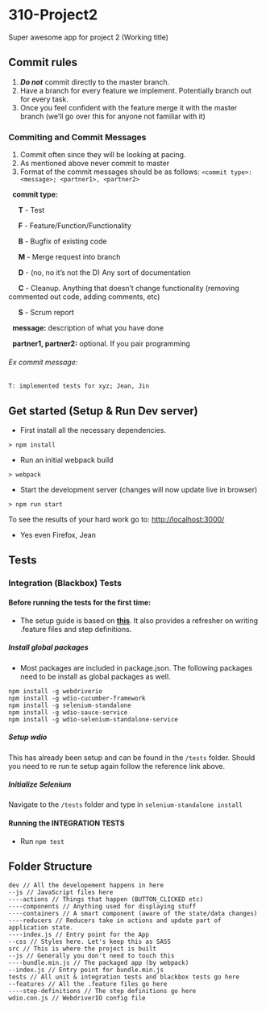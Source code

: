 # 310-Project2
Super awesome app for project 2 (Working title)

## Commit rules
1. ***Do not*** commit directly to the master branch.
2. Have a branch for every feature we implement. Potentially branch out for every task.
3. Once you feel confident with the feature merge it with the master branch (we’ll go over this for anyone not familiar with it)

### Commiting and Commit Messages
1. Commit often since they will be looking at pacing.
2. As mentioned above never commit to master
3. Format of the commit messages should be as follows:
	`<commit type>: <message>; <partner1>, <partner2>`

&nbsp;&nbsp;**commit type:**

&nbsp;&nbsp;&nbsp;&nbsp;&nbsp;**T** - Test

&nbsp;&nbsp;&nbsp;&nbsp;&nbsp;**F** - Feature/Function/Functionality

&nbsp;&nbsp;&nbsp;&nbsp;&nbsp;**B** - Bugfix of existing code

&nbsp;&nbsp;&nbsp;&nbsp;&nbsp;**M** - Merge request into branch

&nbsp;&nbsp;&nbsp;&nbsp;&nbsp;**D** - (no, no it’s not the D) Any sort of documentation

&nbsp;&nbsp;&nbsp;&nbsp;&nbsp;**C** - Cleanup. Anything that doesn’t change functionality (removing commented out code, adding comments, etc)

&nbsp;&nbsp;&nbsp;&nbsp;&nbsp;**S** - Scrum report

&nbsp;&nbsp;**message:** description of what you have done

&nbsp;&nbsp;**partner1, partner2:** optional. If you pair programming

###### Ex commit message:

`T: implemented tests for xyz; Jean, Jin`

## Get started (Setup & Run Dev server)

* First install all the necessary dependencies.
```
> npm install
```

* Run an initial webpack build
```
> webpack
```

* Start the development server (changes will now update live in browser)
```
> npm run start
```

To see the results of your hard work go to: [http://localhost:3000/](http://localhost:3000/)
* Yes even Firefox, Jean

## Tests
### Integration (Blackbox) Tests

#### Before running the tests for the first time:

* The setup guide is based on **[this](https://www.codementor.io/jeremyrajan/acceptance-testing-javascript-cucumber-webdriverio-du1087f5i)**. It also provides a refresher on writing .feature files and step definitions.

##### Install global packages

* Most packages are included in package.json. The following packages need to be install as global packages as well.
```
npm install -g webdriverio
npm install -g wdio-cucumber-framework
npm install -g selenium-standalone 
npm install -g wdio-sauce-service
npm install -g wdio-selenium-standalone-service
```

##### Setup wdio
This has already been setup and can be found in the `/tests` folder. Should you need to re run te setup again follow the reference link above.

##### Initialize Selenium

Navigate to the `/tests` folder and type in `selenium-standalone install`

#### Running the INTEGRATION TESTS

* Run `npm test`


## Folder Structure
```
dev // All the developement happens in here
--js // JavaScript files here
----actions // Things that happen (BUTTON_CLICKED etc)
----components // Anything used for displaying stuff
----containers // A smart component (aware of the state/data changes)
----reducers // Reducers take in actions and update part of application state.
----index.js // Entry point for the App
--css // Styles here. Let's keep this as SASS
src // This is where the project is built
--js // Generally you don't need to touch this
----bundle.min.js // The packaged app (by webpack)
--index.js // Entry point for bundle.min.js
tests // All unit & integration tests and blackbox tests go here
--features // All the .feature files go here
----step-definitions // The step definitions go here
wdio.con.js // WebdriverIO config file
```
